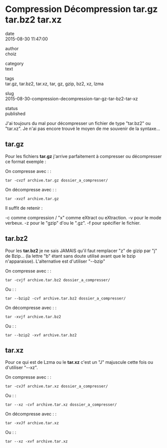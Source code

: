 Compression Décompression tar.gz tar.bz2 tar.xz
===============================================

date  
2015-08-30 11:47:00

author  
choiz

category  
text

tags  
tar.gz, tar.bz2, tar.xz, tar, gz, gzip, bz2, xz, lzma

slug  
2015-08-30-compression-decompression-tar-gz-tar-bz2-tar-xz

status  
published

J'ai toujours du mal pour décompresser un fichier de type "tar.bz2" ou
"tar.xz". Je n'ai pas encore trouvé le moyen de me souvenir de la
syntaxe…

tar.gz
------

Pour les fichiers **tar.gz** j'arrive parfaitement à compresser ou
décompresser ce format exemple :

On compresse avec : :

    tar -cvzf archive.tar.gz dossier_a_compresser/

On décompresse avec : :

    tar -xvzf archive.tar.gz

Il suffit de retenir :

-c comme compression / "x" comme eXtract ou eXtraction. -v pour le mode
verbeux. -z pour le "gzip" d'ou le ".gz". -f pour spécifier le fichier.

tar.bz2
-------

Pour les **tar.bz2** je ne sais JAMAIS qu'il faut remplacer "z" de gizip
par "j" de Bzip… (la lettre "b" étant sans doute utilisé avant que le
bzip n'apparaisse). L'alternative est d'utiliser "--bzip"

On compresse avec : :

    tar -cvjf archive.tar.bz2 dossier_a_compresser/

Ou : :

    tar --bzip2 -cvf archive.tar.bz2 dossier_a_compresser/

On décompresse avec : :

    tar -xvjf archive.tar.bz2

Ou : :

    tar --bzip2 -xvf archive.tar.bz2

tar.xz
------

Pour ce qui est de Lzma ou le **tar.xz** c'est un "J" majuscule cette
fois ou d'utiliser "--xz".

On compresse avec : :

    tar -cvJf archive.tar.xz dossier_a_compresser/

Ou : :

    tar --xz -cvf archive.tar.xz dossier_a_compresser/

On décompresse avec : :

    tar -xvJf archive.tar.xz

Ou : :

    tar --xz -xvf archive.tar.xz
